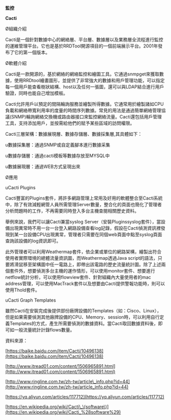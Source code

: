**監控**

**Cacti**

Ø組織介紹

Cacti是一個針對數據中心的網絡層、平台層、數據層以及業務層全流程進行監控的運維管理平台。它也是基於RRDTool開源項目的一個前端展示平台。2001年發布了它的第一個版本。



Ø軟體介紹

Cacti是一款開源的，基於網絡的網絡監控和繪圖工具。它通過snmpget來獲取數據，使用RRDtool繪畫圖形，並提供了非常強大的數據和用戶管理功能，可以指定每一個用戶能查看樹狀結構、host以及任何一張圖，還可以與LDAP結合進行用戶驗證，同時也能自己增加模板。



Cacti允許用戶以預定的間隔輪詢服務並繪製所得數據。它通常用於繪製諸如CPU負載和網絡帶寬利用率的度量的時間序列數據。常見的用法是通過簡單網絡管理協議\(SNMP\)輪詢網絡交換機或路由器接口來監控網絡流量。Cacti還包括用戶管理工具，支持添加用戶，並按需給他們的賦予某些區域的訪問權限。



Cacti三層架構：數據展現層、數據存儲層、數據採集層,其具體如下：

u數據採集層：通過SNMP或自定義腳本進行數據采集

u數據存儲層：通過cacti模板等數據存放至MYSQL中

u數據展現層：通過WEB方式呈現出來



Ø應用

uCacti Plugins

Cacti豐富的Plugins套件，將許多網路管理上常用及好用的軟體整合至Cacti系統中，除了有效減輕網管人員所需管理Server數量，整合化的頁面也簡化了管理者分析問題時的工作，不再需要同時登入多台主機查閱相關歷史資料。



舉例來說，我們可以讓Cacti兼當syslog Server（安裝Pluginssyslog套件），當設備出現異常時不用一台一台登入網路設備查看log記錄，假設在Cacti偵測資訊裡發現到某一台設備CPU出現異常，管理者只需要在同個web頁面中點至syslog頁面查詢該設備的log資訊即可。



此外管理者可以利用Weathermap套件，依企業或單位的網路架構，繪製出符合使用者實際環境的總體流量資訊圖，而Weathermap透過Java script的語法，只要將滑鼠移至架構圖中任一電路上，即帶出該電路的歷史流量統計圖。除了上述兩個套件外，想要偵測多台主機的運作情形，可以使用monitor套件、想要進行netflow統計分析，可以使用flowview套件、針對組織內大量使用者的mac address管理，可以使用MacTrack套件以及想要由Cacti提供警報功能時，則可以使用Thold套件。



uCacti Graph Templates

雖然Cacti在安裝完成後提供部份廠牌設備的Templates（如：Cisco、Linux），但是如果需要偵測其他廠牌設備的CPU、Memory、session時，可以利用自行定義Templates的方式，產生所需要偵測的數據資料。當Cacti取回數據資料後，即可如一般流量統計計錄flows數量。



資料來源：

[https://baike.baidu.com/item/Cacti/10496138](https://baike.baidu.com/item/Cacti/10496138)

[http://www.itread01.com/content/1506965891.html](http://www.itread01.com/content/1506965891.html)

[http://www.ringline.com.tw/zh-tw/article\_info.php?id=44](http://www.ringline.com.tw/zh-tw/article_info.php?id=44)

[https://yq.aliyun.com/articles/117712](https://yq.aliyun.com/articles/117712)

[https://en.wikipedia.org/wiki/Cacti\_\(software\)](https://en.wikipedia.org/wiki/Cacti_%28software%29)





